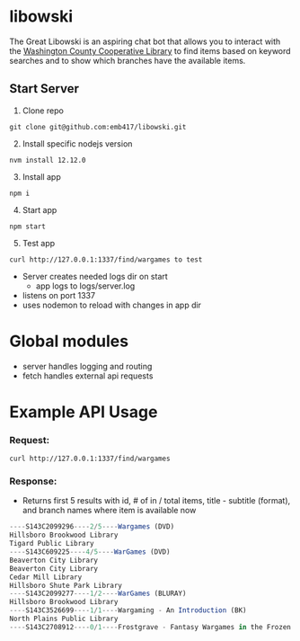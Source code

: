 # libowski

The Great Libowski is an aspiring chat bot that allows you to interact with the [Washington County Cooperative Library](https://wccls.bibliocommons.com/) to find items based on keyword searches and to show which branches have the available items.

## Start Server

1. Clone repo
```
git clone git@github.com:emb417/libowski.git
```
2. Install specific nodejs version
```
nvm install 12.12.0
```
3. Install app
```
npm i
```
4. Start app
```
npm start
```
5. Test app
```
curl http://127.0.0.1:1337/find/wargames to test
```
  * Server creates needed logs dir on start
    * app logs to logs/server.log
  * listens on port 1337
  * uses nodemon to reload with changes in app dir 

# Global modules
* server handles logging and routing
* fetch handles external api requests

# Example API Usage

### Request:
```
curl http://127.0.0.1:1337/find/wargames
```

### Response:
* Returns first 5 results with id, # of in / total items, title - subtitle (format), and branch names where item is available now
```javascript
----S143C2099296----2/5----Wargames (DVD)
Hillsboro Brookwood Library
Tigard Public Library
----S143C609225----4/5----WarGames (DVD)
Beaverton City Library
Beaverton City Library
Cedar Mill Library
Hillsboro Shute Park Library
----S143C2099277----1/2----WarGames (BLURAY)
Hillsboro Brookwood Library
----S143C3526699----1/1----Wargaming - An Introduction (BK)
North Plains Public Library
----S143C2708912----0/1----Frostgrave - Fantasy Wargames in the Frozen City (BK)
```
